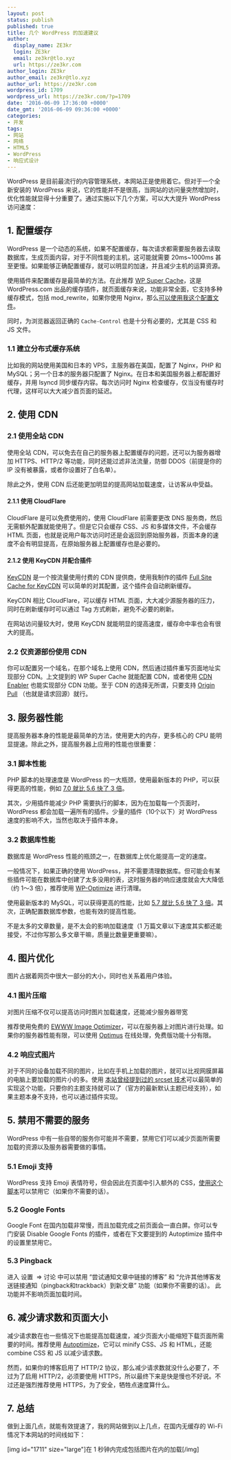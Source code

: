 ```yaml
---
layout: post
status: publish
published: true
title: 几个 WordPress 的加速建议
author:
  display_name: ZE3kr
  login: ZE3kr
  email: ze3kr@tlo.xyz
  url: https://ze3kr.com
author_login: ZE3kr
author_email: ze3kr@tlo.xyz
author_url: https://ze3kr.com
wordpress_id: 1709
wordpress_url: https://ze3kr.com/?p=1709
date: '2016-06-09 17:36:00 +0000'
date_gmt: '2016-06-09 09:36:00 +0000'
categories:
- 开发
tags:
- 网站
- 网络
- HTML5
- WordPress
- 响应式设计
---
```

<p>WordPress 是目前最流行的内容管理系统，本网站正是使用着它。但对于一个全新安装的 WordPress 来说，它的性能并不是很高，当网站的访问量突然增加时，优化性能就显得十分重要了。通过实施以下几个方案，可以大大提升 WordPress 访问速度：</p>
<p><!--more--></p>
<h2>1. 配置缓存</h2>
<p>WordPress 是一个动态的系统，如果不配置缓存，每次请求都需要服务器去读取数据库，生成页面内容，对于不同性能的主机，这可能就需要 20ms~1000ms 甚至更慢。如果能够正确配置缓存，就可以明显的加速，并且减少主机的运算资源。</p>
<p>使用插件来配置缓存是最简单的方法。在此推荐 <a href="https://wordpress.org/plugins/wp-super-cache/" target="_blank">WP Super Cache</a>，这是 WordPress.com 出品的缓存插件，就页面缓存来说，功能非常全面，它支持多种缓存模式，包括 mod_rewrite，如果你使用 Nginx，那么<a href="https://git.tlo.xyz/snippets/2" target="_blank">可以使用我这个配置文件</a>。</p>
<p>同时，为浏览器返回正确的 <code>Cache-Control</code> 也是十分有必要的，尤其是 CSS 和 JS 文件。</p>
<h3>1.1 建立分布式缓存系统</h3>
<p>比如我的网站使用美国和日本的 VPS，主服务器在美国，配置了 Nginx，PHP 和 MySQL；另一个日本的服务器只配置了 Nginx。在日本和美国服务器上都配置好缓存，并用 lsyncd 同步缓存内容。每次访问时 Nginx 检查缓存，仅当没有缓存时代理，这样可以大大减少首页面的延迟。</p>
<h2>2. 使用 CDN</h2>
<h3>2.1 使用全站 CDN</h3>
<p>使用全站 CDN，可以免去在自己的服务器上配置缓存的问题，还可以为服务器增加 HTTPS、HTTP/2 等功能，同时还能过滤非法流量，防御 DDOS（前提是你的 IP 没有被暴露，或者你设置好了白名单）。</p>
<p>除此之外，使用 CDN 后还能更加明显的提高网站加载速度，让访客从中受益。</p>
<h4>2.1.1 使用 CloudFlare</h4>
<p>CloudFlare 是可以免费使用的，使用 CloudFlare 前需要更改 DNS 服务商，然后无需额外配置就能使用了。但是它只会缓存 CSS、JS 和多媒体文件，不会缓存 HTML 页面，也就是说用户每次访问时还是会返回到原始服务器，页面本身的速度不会有明显提高，在原始服务器上配置缓存也是必要的。</p>
<h4>2.1.2 使用 KeyCDN 并配合插件</h4>
<p><a href="https://app.keycdn.com/signup?a=7126" target="_blank">KeyCDN</a> 是一个按流量使用付费的 CDN 提供商，使用我制作的插件 <a href="https://wordpress.org/plugins/full-site-cache-kc/" target="_blank">Full Site Cache for KeyCDN</a> 可以简单的对其配置，这个插件会自动刷新缓存。</p>
<p>KeyCDN 相比 CloudFlare，可以缓存 HTML 页面，大大减少源服务器的压力，同时在刷新缓存时可以通过 Tag 方式刷新，避免不必要的刷新。</p>
<p>在网站访问量较大时，使用 KeyCDN 就能明显的提高速度，缓存命中率也会有很大的提高。</p>
<h3>2.2 仅资源部份使用 CDN</h3>
<p>你可以配置另一个域名，在那个域名上使用 CDN，然后通过插件重写页面地址实现部分 CDN。上文提到的 WP Super Cache 就能配置 CDN，或者使用 <a href="https://wordpress.org/plugins/cdn-enabler/" target="_blank">CDN Enabler</a> 也能实现部分 CDN 功能。至于 CDN 的选择无所谓，只要支持 <a href="http://knowledgelayer.softlayer.com/questions/365/How+does+Origin+Pull+work%3F" target="_blank">Origin Pull</a> （也就是请求回源）就行。</p>
<h2>3. 服务器性能</h2>
<p>提高服务器本身的性能是最简单的方法，使用更大的内存，更多核心的 CPU 能明显提速。除此之外，提高服务器上应用的性能也很重要：</p>
<h3>3.1 脚本性能</h3>
<p>PHP 脚本的处理速度是 WordPress 的一大瓶颈，使用最新版本的 PHP，可以获得更高的性能，例如 <a href="https://www.zend.com/en/resources/php7_infographic" target="_blank">7.0 就比 5.6 快了 3 倍</a>。</p>
<p>其次，少用插件能减少 PHP 需要执行的脚本，因为在加载每一个页面时，WordPress 都会加载一遍所有的插件。少量的插件（10个以下）对 WordPress 速度的影响不大，当然也取决于插件本身。</p>
<h3>3.2 数据库性能</h3>
<p>数据库是 WordPress 性能的瓶颈之一，在数据库上优化能提高一定的速度。</p>
<p>一般情况下，如果正确的使用 WordPress，并不需要清理数据库。但可能会有某些插件可能在数据库中创建了太多没用的表，这时服务器的响应速度就会大大降低（约 1～3 倍），推荐使用 <a href="https://wordpress.org/plugins/wp-optimize/" target="_blank">WP-Optimize</a> 进行清理。</p>
<p>使用最新版本的 MySQL，可以获得更高的性能，比如 <a href="https://www.mysql.com/why-mysql/benchmarks/" target="_blank">5.7 就比 5.6 快了 3 倍</a>。其次，正确配置数据库参数，也能有效的提高性能。</p>
<p>不是太多的文章数量，是不太会的影响加载速度（1 万篇文章以下速度其实都还能接受，不过你写那么多文章干嘛，质量比数量更重要嘛）。</p>
<h2>4. 图片优化</h2>
<p>图片占据着网页中很大一部分的大小，同时也关系着用户体验。</p>
<h3>4.1 图片压缩</h3>
<p>对图片压缩不仅可以提高访问时图片加载速度，还能减少服务器带宽</p>
<p>推荐使用免费的 <a href="https://wordpress.org/plugins/ewww-image-optimizer/" target="_blank">EWWW Image Optimizer</a>，可以在服务器上对图片进行处理。如果你的服务器性能有限，可以使用 <a href="https://optimus.io/en/" target="_blank">Optimus</a> 在线处理，免费版功能十分有限。</p>
<h3>4.2 响应式图片</h3>
<p>对于不同的设备加载不同的图片，比如在手机上加载的图片，就可以比视网膜屏幕的电脑上要加载的图片小的多。使用 <a href="https://ze3kr.com/2015/08/using-srcset/" target="_blank">本站曾经提到过的 srcset 技术</a>可以最简单的实现这个功能，只要你的主题支持就可以了（官方的最新默认主题已经支持），如果主题本身不支持，也可以通过插件实现。</p>
<h2>5. 禁用不需要的服务</h2>
<p>WordPress 中有一些自带的服务你可能并不需要，禁用它们可以减少页面所需要加载的资源以及服务器需要做的事情。</p>
<h3>5.1 Emoji 支持</h3>
<p>WordPress 支持 Emoji 表情符号，但会因此在页面中引入额外的 CSS，<a href="https://gist.github.com/MaruscaGabriel/fc7c069860406c77304a" target="_blank">使用这个脚本</a>可以禁用它（如果你不需要的话）。</p>
<h3>5.2 Google Fonts</h3>
<p>Google Font 在国内加载非常慢，而且加载完成之前页面会一直白屏。你可以专门安装 Disable Google Fonts 的插件，或者在下文要提到的 Autoptimize 插件中的设置里禁用它。</p>
<h3>5.3 Pingback</h3>
<p>进入 设置  =&gt; 讨论 中可以禁用 “尝试通知文章中链接的博客” 和 “<label for="default_ping_status">允许其他博客发送链接通知（pingback和trackback）到新文章</label>” 功能（如果你不需要的话）。 此功能并不影响页面加载时间。</p>
<h2>6. 减少请求数和页面大小</h2>
<p>减少请求数在也一些情况下也能提高加载速度，减少页面大小能缩短下载页面所需要的时间。推荐使用 <a href="https://wordpress.org/plugins/autoptimize/" target="_blank">Autoptimize</a>，它可以 minify CSS、JS 和 HTML，还能 combine CSS 和 JS 以减少请求数。</p>
<p>然而，如果你的博客启用了 HTTP/2 协议，那么减少请求数就没什么必要了，不过为了启用 HTTP/2，必须要使用 HTTPS，所以最终下来是快是慢也不好说。不过还是强烈推荐使用 HTTPS，为了安全，牺牲点速度算什么。</p>
<h2>7. 总结</h2>
<p>做到上面几点，就能有效提速了，我的网站做到以上几点，在国内无缓存的 Wi-Fi 情况下本网站的时间线如下：</p>
<p>[img id="1711" size="large"]在 1 秒钟内完成包括图片在内的加载[/img]</p>
